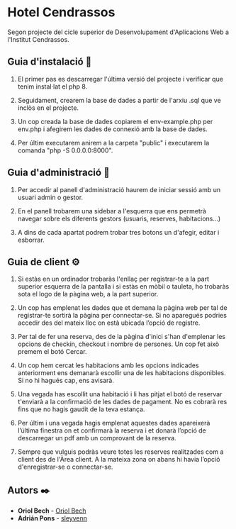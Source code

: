 # Hotel Cendrassos

Segon projecte del cicle superior de Desenvolupament d'Aplicacions Web a l'Institut Cendrassos.

## Guia d'instalació 🚀

1. El primer pas es descarregar l'última versió del projecte i verificar que tenim instal·lat el php 8.

2. Seguidament, crearem la base de dades a partir de l'arxiu .sql que ve inclòs en el projecte.

3. Un cop creada la base de dades copiarem el env-example.php per env.php i afegirem les dades de connexió amb la base de dades.

4. Per últim executarem anirem a la carpeta "public" i executarem la comanda "php -S 0.0.0.0:8000".

## Guia d'administració 🔧

1. Per accedir al panell d'administració haurem de iniciar sessió amb un usuari admin o gestor.

2. En el panell trobarem una sidebar a l'esquerra que ens permetrà navegar sobre els diferents gestors (usuaris, reserves, habitacions...)

3. A dins de cada apartat podrem trobar tres botons un d'afegir, editar i esborrar.

## Guia de client ⚙️

1. Si estàs en un ordinador trobaràs l'enllaç per registrar-te a la part superior esquerra de la pantalla i si estàs en mòbil o tauleta, ho trobaràs sota el logo de la pàgina web, a la part superior.

2. Un cop has emplenat les dades que et demana la pàgina web per tal de registrar-te sortirà la pàgina per connectar-se. Si no aparegués podries accedir des del mateix lloc on està ubicada l’opció de registre.

3. Per tal de fer una reserva, des de la pàgina d'inici s'han d'emplenar les opcions de checkin, checkout i nombre de persones. Un cop fet això premem el botó Cercar.

4. Un cop hem cercat les habitacions amb les opcions indicades anteriorment ens demanarà escollir una de les habitacions disponibles. Si no hi hagués cap, ens avisarà.

5. Una vegada has escollit una habitació i li has pitjat el botó de reservar t'enviarà a la confirmació de les dades de pagament. No es cobrarà res fins que no hagis gaudit de la teva estança.

6. Per últim i una vegada hagis emplenat aquestes dades apareixerà l’última finestra on et confirmarà la reserva i et donarà l’opció de descarregar un pdf amb un comprovant de la reserva.

7. Sempre que vulguis podràs veure totes les reserves realitzades com a client des de l'Àrea client. A la mateixa zona on abans hi havia l’opció d'enregistrar-se o connectar-se.

## Autors ✒️

* **Oriol Bech**  - [Oriol Bech](https://github.com/OriolBech)
* **Adrián Pons** - [sleyvenn](https://github.com/sleyvenn)
